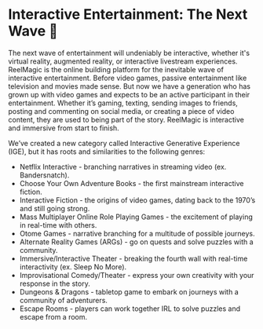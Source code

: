 # Interactive Entertainment: The Next Wave 🌊

The next wave of entertainment will undeniably be interactive, whether it's virtual reality, augmented reality, or interactive livestream experiences. ReelMagic is the online building platform for the inevitable wave of interactive entertainment. Before video games, passive entertainment like television and movies made sense. But now we have a generation who has grown up with video games and expects to be an active participant in their entertainment. Whether it’s gaming, texting, sending images to friends, posting and commenting on social media, or creating a piece of video content, they are used to being part of the story. ReelMagic is interactive and immersive from start to finish.

We’ve created a new category called Interactive Generative Experience (IGE), but it has roots and similarities to the following genres:

- Netflix Interactive - branching narratives in streaming video (ex. Bandersnatch).
- Choose Your Own Adventure Books - the first mainstream interactive fiction.
- Interactive Fiction - the origins of video games, dating back to the 1970’s and still going strong.
- Mass Multiplayer Online Role Playing Games - the excitement of playing in real-time with others.
- Otome Games - narrative branching for a multitude of possible journeys.
- Alternate Reality Games (ARGs) - go on quests and solve puzzles with a community.
- Immersive/Interactive Theater - breaking the fourth wall with real-time interactivity (ex. Sleep No More).
- Improvisational Comedy/Theater - express your own creativity with your response in the story.
- Dungeons & Dragons - tabletop game to embark on journeys with a community of adventurers.
- Escape Rooms - players can work together IRL to solve puzzles and escape from a room.
